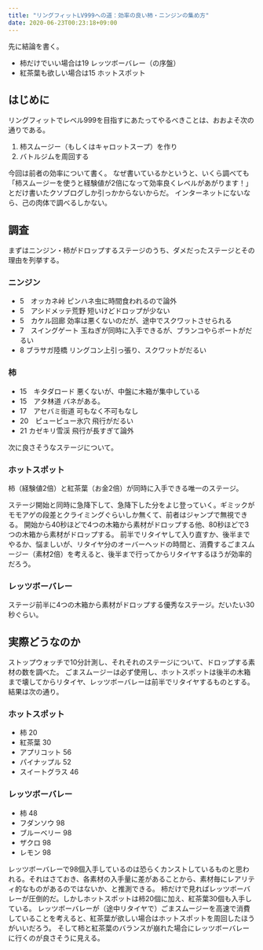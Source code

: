 ```yaml
---
title: "リングフィットLV999への道：効率の良い柿・ニンジンの集め方"
date: 2020-06-23T00:23:18+09:00
---
```


先に結論を書く。

* 柿だけでいい場合は19 レッツボーバレー（の序盤）
* 紅茶葉も欲しい場合は15 ホットスポット

## はじめに
リングフィットでレベル999を目指すにあたってやるべきことは、おおよそ次の通りである。

  1. 柿スムージー（もしくはキャロットスープ）を作り
  2. バトルジムを周回する

今回は前者の効率について書く。
なぜ書いているかというと、いくら調べても「柿スムージーを使うと経験値が2倍になって効率良くレベルがあがります！」とだけ書いたクソブログしか引っかからないからだ。
インターネットにないなら、己の肉体で調べるしかない。

## 調査

まずはニンジン・柿がドロップするステージのうち、ダメだったステージとその理由を列挙する。

### ニンジン
  * 5　オッカネ峠 ピンハネ虫に時間食われるので論外
  * 5　アシドメッテ荒野 短いけどドロップが少ない
  * 5　カケル回廊 効率は悪くないのだが、途中でスクワットさせられる
  * 7　スイングゲート 玉ねぎが同時に入手できるが、ブランコやらボートがだるい
  * 8 ブラサガ陸橋 リングコン上引っ張り、スクワットがだるい

### 柿
  * 15　キタダロード 悪くないが、中盤に木箱が集中している
  * 15　アタ林道 バネがある。
  * 17　アセバミ街道 可もなく不可もなし
  * 20　ピューピュー氷穴 飛行がだるい
  * 21 カゼキリ雪渓 飛行が長すぎて論外


次に良さそうなステージについて。
### ホットスポット
柿（経験値2倍）と紅茶葉（お金2倍）が同時に入手できる唯一のステージ。

ステージ開始と同時に急降下して、急降下した分をよじ登っていく。ギミックがモモアゲの段差とクライミングぐらいしか無くて、前者はジャンプで無視できる。
開始から40秒ほどで4つの木箱から素材がドロップする他、80秒ほどで3つの木箱から素材がドロップする。
前半でリタイヤして入り直すか、後半までやるか、悩ましいが、リタイヤ分のオーバーヘッドの時間と、消費するごまスムージー（素材2倍）を考えると、後半まで行ってからリタイヤするほうが効率的だろう。

### レッツボーバレー
ステージ前半に4つの木箱から素材がドロップする優秀なステージ。だいたい30秒ぐらい。

## 実際どうなのか
ストップウォッチで10分計測し、それそれのステージについて、ドロップする素材の数を調べた。
ごまスムージーは必ず使用し、ホットスポットは後半の木箱まで壊してからリタイヤ、レッツボーバレーは前半でリタイヤするものとする。
結果は次の通り。


### ホットスポット
  * 柿 20
  * 紅茶葉 30
  * アプリコット 56
  * パイナップル 52
  * スイートグラス	46

### レッツボーバレー
  * 柿	48
  * フダンソウ 98
  * ブルーベリー 98
  * ザクロ 98
  * レモン 98

レッツボーバレーで98個入手しているのは恐らくカンストしているものと思われる。それはさておき、各素材の入手量に差があることから、素材毎にレアリティ的なものがあるのではないか、と推測できる。
柿だけで見ればレッツボーバレーが圧倒的だ。しかしホットスポットは柿20個に加え、紅茶葉30個も入手している。
レッツボーバレーが（途中リタイヤで）ごまスムージーを高速で消費していることを考えると、紅茶葉が欲しい場合はホットスポットを周回したほうがいいだろう。
そして柿と紅茶葉のバランスが崩れた場合にレッツボーバレーに行くのが良さそうに見える。
